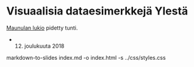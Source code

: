 # Visuaalisia dataesimerkkejä Ylestä

[Maunulan lukio](https://www.mayk.fi/) pidetty tunti.

* 12. joulukuuta 2018

markdown-to-slides index.md -o index.html -s ../css/styles.css